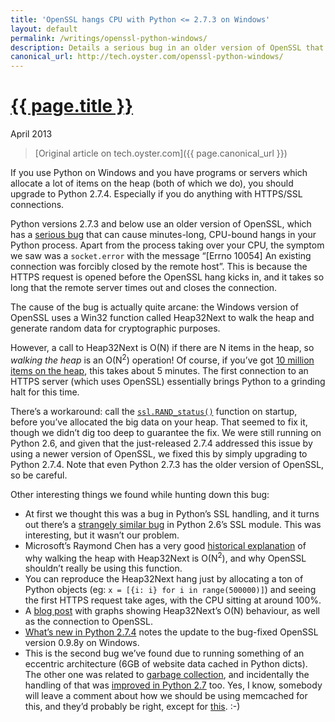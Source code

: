 ```yaml
---
title: 'OpenSSL hangs CPU with Python <= 2.7.3 on Windows'
layout: default
permalink: /writings/openssl-python-windows/
description: Details a serious bug in an older version of OpenSSL that causes O(N^2) behaviour
canonical_url: http://tech.oyster.com/openssl-python-windows/
---
```

<h1><a href="{{ page.permalink }}">{{ page.title }}</a></h1>
<p class="subtitle">April 2013</p>

> [Original article on tech.oyster.com]({{ page.canonical_url }})

If you use Python on Windows and you have programs or servers which allocate a lot of items on the heap (both of which we do), you should upgrade to Python 2.7.4. Especially if you do anything with HTTPS/SSL connections.

Python versions 2.7.3 and below use an older version of OpenSSL, which has a [serious bug][1] that can cause minutes-long, CPU-bound hangs in your Python process. Apart from the process taking over your CPU, the symptom we saw was a `socket.error` with the message &#8220;[Errno 10054] An existing connection was forcibly closed by the remote host&#8221;. This is because the HTTPS request is opened before the OpenSSL hang kicks in, and it takes so long that the remote server times out and closes the connection.

The cause of the bug is actually quite arcane: the Windows version of OpenSSL uses a Win32 function called Heap32Next to walk the heap and generate random data for cryptographic purposes.

However, a call to Heap32Next is O(N) if there are N items in the heap, so *walking the heap* is an O(N<sup>2</sup>) operation! Of course, if you&#8217;ve got [10 million items on the heap][2], this takes about 5 minutes. The first connection to an HTTPS server (which uses OpenSSL) essentially brings Python to a grinding halt for this time.

There&#8217;s a workaround: call the [`ssl.RAND_status()`][3] function on startup, before you&#8217;ve allocated the big data on your heap. That seemed to fix it, though we didn&#8217;t dig too deep to guarantee the fix. We were still running on Python 2.6, and given that the just-released 2.7.4 addressed this issue by using a newer version of OpenSSL, we fixed this by simply upgrading to Python 2.7.4. Note that even Python 2.7.3 has the older version of OpenSSL, so be careful.

Other interesting things we found while hunting down this bug:

  * At first we thought this was a bug in Python&#8217;s SSL handling, and it turns out there&#8217;s a <a href="http://bugs.python.org/issue5103">strangely similar bug</a> in Python 2.6&#8217;s SSL module. This was interesting, but it wasn&#8217;t our problem.
  * Microsoft&#8217;s Raymond Chen has a very good [historical explanation][4] of why walking the heap with Heap32Next is O(N<sup>2</sup>), and why OpenSSL shouldn&#8217;t really be using this function.
  * You can reproduce the Heap32Next hang just by allocating a ton of Python objects (eg: `x = [{i: i} for i in range(500000)]`) and seeing the first HTTPS request take ages, with the CPU sitting at around 100%.
  * A [blog post][5] with graphs showing Heap32Next&#8217;s O(N) behaviour, as well as the connection to OpenSSL.
  * [What&#8217;s new in Python 2.7.4][6] notes the update to the bug-fixed OpenSSL version 0.9.8y on Windows.
  * This is the second bug we&#8217;ve found due to running something of an eccentric architecture (6GB of website data cached in Python dicts). The other one was related to [garbage collection][2], and incidentally the handling of that was [improved in Python 2.7][7] too. Yes, I know, somebody will leave a comment about how we should be using memcached for this, and they&#8217;d probably be right, except for [this][8]. :-)

 [1]: http://rt.openssl.org/Ticket/Display.html?id=2100&user=guest&pass=guest
 [2]: http://tech.oyster.com/pythons-garbage-collector/
 [3]: http://docs.python.org/2/library/ssl.html#ssl.RAND_status
 [4]: http://blogs.msdn.com/b/oldnewthing/archive/2012/03/23/10286665.aspx
 [5]: http://thenewjamesbaker.blogspot.co.nz/2009/11/performance-of-heap32next-on-64-bit.html
 [6]: http://hg.python.org/cpython/file/9290822f2280/Misc/NEWS
 [7]: http://docs.python.org/dev/whatsnew/2.7.html#optimizations
 [8]: http://www.joelonsoftware.com/articles/fog0000000069.html